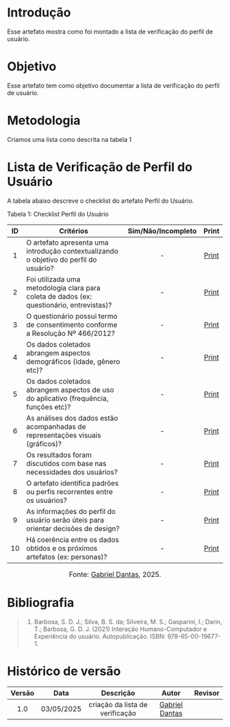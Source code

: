 # Introdução
Esse artefato mostra como foi montado a lista de verificação do perfil de usuário.

# Objetivo
Esse artefato tem como objetivo documentar a lista de verificação do perfil de usuário.

# Metodologia
Criamos uma lista como descrita na tabela 1 

# Lista de Verificação de Perfil do Usuário

A tabela abaixo descreve o checklist do artefato Perfil do Usuário.

Tabela 1: Checklist Perfil do Usuário

| ID  | Critérios                                                                 | Sim/Não/Incompleto | Print |
|:---:|---------------------------------------------------------------------------|:-------------------:|:-----:|
|  1  | O artefato apresenta uma introdução contextualizando o objetivo do perfil do usuário? |         -         | [Print](../../../assets/verificação/perfil/1.png) |
|  2  | Foi utilizada uma metodologia clara para coleta de dados (ex: questionário, entrevistas)? |      -         | [Print](../../../assets/verificação/perfil/1.png) |
|  3  | O questionário possui termo de consentimento conforme a Resolução Nº 466/2012? |        -         | [Print](../../../assets/verificação/perfil/1.png) |
|  4  | Os dados coletados abrangem aspectos demográficos (idade, gênero etc)?   |         -         | [Print](../../../assets/verificação/perfil/1.png) |
|  5  | Os dados coletados abrangem aspectos de uso do aplicativo (frequência, funções etc)? |    -         | [Print](../../../assets/verificação/perfil/1.png) |
|  6  | As análises dos dados estão acompanhadas de representações visuais (gráficos)? |      -         | [Print](../../../assets/verificação/perfil/1.png) |
|  7  | Os resultados foram discutidos com base nas necessidades dos usuários?   |         -         | [Print](../../../assets/verificação/perfil/1.png) |
|  8  | O artefato identifica padrões ou perfis recorrentes entre os usuários?   |         -         | [Print](../../../assets/verificação/perfil/1.png) |
|  9  | As informações do perfil do usuário serão úteis para orientar decisões de design? |     -         | [Print](../../../assets/verificação/perfil/1.png) |
| 10  | Há coerência entre os dados obtidos e os próximos artefatos (ex: personas)? |      -         | [Print](../../../assets/verificação/perfil/1.png) |

<font size="3"><p style="text-align: center">Fonte: [Gabriel Dantas](https://github.com/gbevi), 2025.</p></font>


# Bibliografia
> 1. Barbosa, S. D. J.; Silva, B. S. da; Silveira, M. S.; Gasparini, I.; Darin, T.; Barbosa, G. D. J. (2021) Interação Humano-Computador e Experiência do usuário. Autopublicação. ISBN: 978-65-00-19677-1.

# Histórico de versão

| Versão |    Data    |       Descrição        |                     Autor                      |                  Revisor                   |
| :----: | :--------: | :--------------------: | :--------------------------------------------: | :----------------------------------------: |
|  1.0   | 03/05/2025 | criação da lista de verificação | [Gabriel Dantas ](https://github.com/gbevi)  |  |